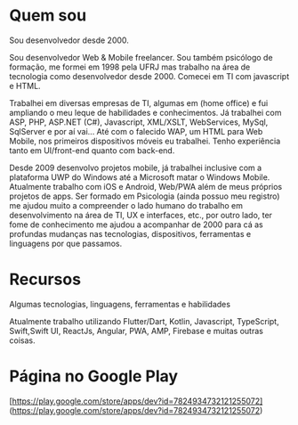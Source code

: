 # Quem sou

Sou desenvolvedor desde 2000.

Sou desenvolvedor Web & Mobile freelancer. Sou também psicólogo de formação, me formei em 1998 pela UFRJ mas trabalho na área de tecnologia como desenvolvedor desde 2000. Comecei em TI com javascript e HTML.

Trabalhei em diversas empresas de TI, algumas em (home office) e fui ampliando o meu leque de habilidades e conhecimentos. Já trabalhei com ASP, PHP, ASP.NET (C#), Javascript, XML/XSLT, WebServices, MySql, SqlServer e por aí vai... Até com o falecido WAP, um HTML para Web Mobile, nos primeiros dispositivos móveis eu trabalhei. Tenho experiência tanto em UI/front-end quanto com back-end.

Desde 2009 desenvolvo projetos mobile, já trabalhei inclusive com a plataforma UWP do Windows até a Microsoft matar o Windows Mobile. Atualmente trabalho com iOS e Android, Web/PWA além de meus próprios projetos de apps. Ser formado em Psicologia (ainda possuo meu registro) me ajudou muito a compreender o lado humano do trabalho em desenvolvimento na área de TI, UX e interfaces, etc., por outro lado, ter fome de conhecimento me ajudou a acompanhar de 2000 para cá as profundas mudanças nas tecnologias, dispositivos, ferramentas e linguagens por que passamos.

# Recursos

Algumas tecnologias, linguagens, ferramentas e habilidades

Atualmente trabalho utilizando Flutter/Dart, Kotlin, Javascript, TypeScript, Swift,Swift UI, ReactJs, Angular, PWA, AMP, Firebase e muitas outras coisas.

# Página no Google Play

[https://play.google.com/store/apps/dev?id=7824934732121255072] (https://play.google.com/store/apps/dev?id=7824934732121255072)
